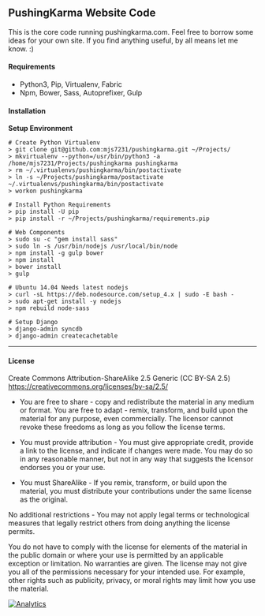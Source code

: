 ## PushingKarma Website Code
This is the core code running pushingkarma.com.  Feel free to borrow
some ideas for your own site.  If you find anything useful, by all
means let me know. :)

#### Requirements

* Python3, Pip, Virtualenv, Fabric
* Npm, Bower, Sass, Autoprefixer, Gulp

#### Installation

__Setup Environment__

    # Create Python Virtualenv
    > git clone git@github.com:mjs7231/pushingkarma.git ~/Projects/
    > mkvirtualenv --python=/usr/bin/python3 -a /home/mjs7231/Projects/pushingkarma pushingkarma
    > rm ~/.virtualenvs/pushingkarma/bin/postactivate
    > ln -s ~/Projects/pushingkarma/postactivate ~/.virtualenvs/pushingkarma/bin/postactivate
    > workon pushingkarma

    # Install Python Requirements
    > pip install -U pip
    > pip install -r ~/Projects/pushingkarma/requirements.pip
    
    # Web Components
    > sudo su -c "gem install sass"
    > sudo ln -s /usr/bin/nodejs /usr/local/bin/node
    > npm install -g gulp bower
    > npm install
    > bower install
    > gulp

    # Ubuntu 14.04 Needs latest nodejs
    > curl -sL https://deb.nodesource.com/setup_4.x | sudo -E bash -
    > sudo apt-get install -y nodejs
    > npm rebuild node-sass

    # Setup Django
    > django-admin syncdb
    > django-admin createcachetable

-----

#### License

Create Commons Attribution-ShareAlike 2.5 Generic (CC BY-SA 2.5)
https://creativecommons.org/licenses/by-sa/2.5/

* You are free to share - copy and redistribute the material in any medium
or format. You are free to adapt - remix, transform, and build upon the
material for any purpose, even commercially. The licensor cannot revoke these
freedoms as long as you follow the license terms.

* You must provide attribution - You must give appropriate credit, provide a
link to the license, and indicate if changes were made. You may do so in any
reasonable manner, but not in any way that suggests the licensor endorses you
or your use.
* You must ShareAlike - If you remix, transform, or build upon the material,
you must distribute your contributions under the same license as the original.

No additional restrictions - You may not apply legal terms or technological
measures that legally restrict others from doing anything the license permits.

You do not have to comply with the license for elements of the material in the
public domain or where your use is permitted by an applicable exception or
limitation. No warranties are given. The license may not give you all of the 
permissions necessary for your intended use. For example, other rights such as
publicity, privacy, or moral rights may limit how you use the material.

[![Analytics](https://ga-beacon.appspot.com/UA-87461-7/pushingkarma/home)](https://github.com/igrigorik/ga-beacon)
